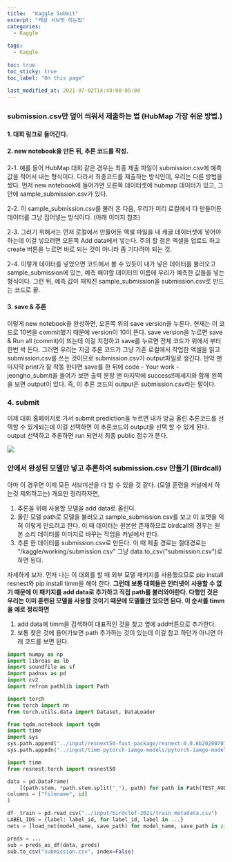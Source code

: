 ```yaml
---
title:  "Kaggle Submit"
excerpt: "캐글 서브밋 하는법"
categories:
  - Kaggle
  
tags:
  - Kaggle
  
toc: true
toc_sticky: true
toc_label: "On this page"
    
last_modified_at: 2021-07-02T14:48:00-05:00
---
```


### submission.csv만 덮어 씌워서 제출하는 법 (HubMap 가장 쉬운 방법.)

#### 1. 대회 링크로 들어간다.
#### 2. new notebook을 만든 뒤, 추론 코드를 작성.
2-1. 예를 들어 HubMap 대회 같은 경우는 최종 제출 파일이 submission.csv에 예측 값을 적어서 내는 형식이다. 다라서 최종코드를 제출하는 방식인데, 
우리는 다른 방법을 썼다. 먼저 new notebook에 들어가면 오른쪽 데이터셋에 hubmap 데이터가 있고, 그 안에 sample_submission.csv가 있다.

2-2. 이 sample_submission.csv를 불러 온 다음, 우리가 미리 로컬에서 다 만들어둔 데이터를 그냥 집어넣는 방식이다.  (아래 이미지 참조)

2-3. 그러기 위해서는 먼저 로컬에서 만들어둔 엑셀 파일을 내 캐글 데이터셋에 넣어야 하는데 이걸 넣으려면 오른쪽 Add data에서 넣는다. 
주의 할 점은 엑셀을 업로드 하고 create 버튼을 누르면 바로 되는 것이 아니라 좀 기다려야 되는 것.

2-4. 이렇게 데이터를 넣었으면 코드에서 볼 수 있듯이 내가 넣은 데이터를 불러오고 sample_submission에 있는, 예측 해야할 
데이터의 이름에 우리가 예측한 값들을 넣는 형식이다. 그런 뒤, 예측 값이 채워진 sample_submission을 submission.csv로 만드는 코드로 끝. 

#### 3. save & 추론
이렇게 new notebook을 완성하면, 오른쪽 위의 save version을 누른다. 현재는 이 코드로 10번을 commit했기 때문에 version이 10이 뜬다.
save version을 누르면 save & Run all (commit)이 뜨는데 이걸 지정하고 save를 누르면 전체 코드가 위에서 부터 한번 싹 돈다.
그러면 우리는 지금 추론 코드가 그냥 기존 로컬에서 작업한 엑셀을 읽고 submission.csv를 쓰는 것이므로 submission.csv가 output파일로 생긴다. 
만약 맨 마지막 print가 잘 작동 한다면 save를 한 뒤에 code - Your work - jeongho_submit을 들어가 보면 출력 문장 맨 마지막에 success!!메세지와
함께 왼쪽을 보면 output이 있다. 즉, 이 추론 코드의 output은 submission.csv라는 말이다. 

### 4. submit
이제 대회 홈페이지로 가서 submit prediction을 누르면 내가 방금 올린 추론코드를 선택할 수 있게되는데 이걸 선택하면 이 
추론코드의 output을 선택 할 수 있게 된다. output 선택하고 추론하면 run 되면서 최종 public 점수가 뜬다. 

![](/assets/images/2021-07-02-kaggle_submit/submission.JPG)

### 안에서 완성된 모델만 넣고 추론하여 submission.csv 만들기 (Birdcall)

아마 이 경우면 이제 모든 서브미션을 다 할 수 있을 것 같다. (모델 훈련을 커널에서 하는것 제외하고는) 개요만 정리하자면,
1. 추론을 위해 사용할 모델을 add data로 올린다. 
2. 올린 모델 path로 모델을 불러오고 sample_submission.csv를 보고 이 포맷을 익혀 이렇게 만드려고 한다. 
이 때 데이터는 원본만 존재하므로 birdcall의 경우는 원본 소리 데이터를 이미지로 바꾸는 작업을 커널에서 한다. 
3. 추론 한 데이터를 submission.csv로 만든다. 이 때 제출 경로는 절대경로는 "/kaggle/working/submission.csv" 그냥 data.to_csv("submission.csv")로 하면 된다.  

자세하게 보자. 먼저 나는 이 대회를 할 때 외부 모델 패키지를 사용했으므로 pip install resnest와 pip install timm을 해야 한다. 
**그런데 보통 대회들은 인터넷이 사용할 수 없기 때문에 이 패키지를 add data로 추가하고 직접 path를 불러와야한다. 다행인 것은 우리는 이미 
훈련된 모델을 사용할 것이기 때문에 모델틀만 있으면 된다. 이 순서를 timm을 예로 정리하면**
1. add data에 timm을 검색하여 대표적인 것을 찾고 옆에 add버튼으로 추가한다.
2. 보통 찾은 것에 들어가보면 path 추가하는 것이 있는데 이걸 참고 하던가 아니면 아래 코드를 보면 된다. 

```python
import numpy as np
import libroas as lb
import soundfile as sf
import padnas as pd
import cv2
import refrom pathlib import Path

import torch
from torch import nn
from torch.utils.data import Dataset, DataLoader

from tqdm.notebook import tqdm
import time
import sys
sys.path.append("../input/resnext50-fast-package/resnext-0.0.6b20200701/resnest/")
sys.path.appedn("../input/timm-pytorch-iamge-models/pytorch-iamge-models-master")

import timm
from resnest.torch import resnest50

data = pd.DataFrame(
    [(path.stem, *path.stem.split("_"), path) for path in Path(TEST_AUDIO_ROOT).glob("*.ogg")],
columns = ["filename", id]
)

df-_train = pd.read_csv("../input/birdclef-2021/train_metadata.csv")
LABEL_IDS = {label: label_id, for label_id, label in ...}
nets = [load_net(model_name, save_path) for model_name, save_path in zip(model_names, save_paths)]

preds = ...
sub = preds_as_df(data, preds)
sub.to_csv("submission.csv", index=False)
```

